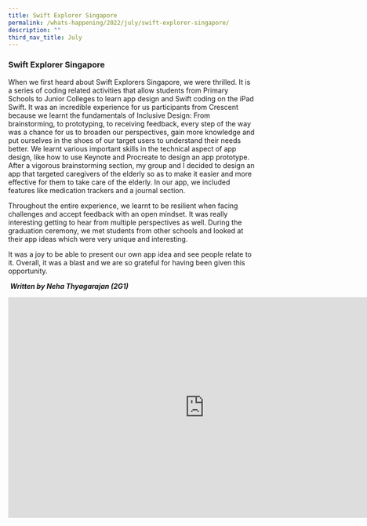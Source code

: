 ```yaml
---
title: Swift Explorer Singapore
permalink: /whats-happening/2022/july/swift-explorer-singapore/
description: ""
third_nav_title: July
---
```

### **Swift Explorer Singapore**
When we first heard about Swift Explorers Singapore, we were thrilled. It is a series of coding related activities that allow students from Primary Schools to Junior Colleges to learn app design and Swift coding on the iPad Swift. It was an incredible experience for us participants from Crescent because we learnt the fundamentals of Inclusive Design: From brainstorming, to prototyping, to receiving feedback, every step of the way was a chance for us to broaden our perspectives, gain more knowledge and put ourselves in the shoes of our target users to understand their needs better. We learnt various important skills in the technical aspect of app design, like how to use Keynote and Procreate to design an app prototype. After a vigorous brainstorming section, my group and I decided to design an app that targeted caregivers of the elderly so as to make it easier and more effective for them to take care of the elderly. In our app, we included features like medication trackers and a journal section.

Throughout the entire experience, we learnt to be resilient when facing challenges and accept feedback with an open mindset. It was really interesting getting to hear from multiple perspectives as well. During the graduation ceremony, we met students from other schools and looked at their app ideas which were very unique and interesting.

 It was a joy to be able to present our own app idea and see people relate to it. Overall, it was a blast and we are so grateful for having been given this opportunity.

&nbsp;_**Written by Neha Thyagarajan (2G1)**_
 
 <iframe allowfullscreen="true" height="450" width="800" frameborder="0" src="https://docs.google.com/presentation/d/e/2PACX-1vTfcdL3hd6JcMCc9cHkjtey6eg0JInpd0POY6LbPhkcIiWSCBwAJDZeKvzhU2t0AGh5J2dNngXo5wT7/embed?start=false&amp;loop=false&amp;delayms=3000"></iframe>